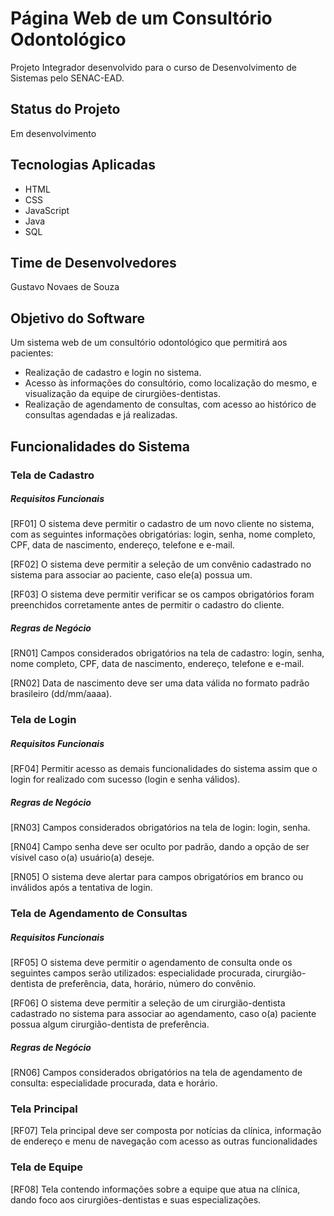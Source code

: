 # Página Web de um Consultório Odontológico

Projeto Integrador desenvolvido para o curso de Desenvolvimento de Sistemas pelo SENAC-EAD.

## Status do Projeto
Em desenvolvimento

## Tecnologias Aplicadas
- HTML
- CSS
- JavaScript
- Java
- SQL

## Time de Desenvolvedores
Gustavo Novaes de Souza

## Objetivo do Software
Um sistema web de um consultório odontológico que permitirá aos pacientes:
- Realização de cadastro e login no sistema.
- Acesso às informações do consultório, como localização do mesmo, e visualização da equipe de cirurgiões-dentistas.
- Realização de agendamento de consultas, com acesso ao histórico de consultas agendadas e já realizadas.

## Funcionalidades do Sistema

### Tela de Cadastro

##### Requisitos Funcionais
[RF01] O sistema deve permitir o cadastro de um novo cliente no sistema, com as seguintes informações obrigatórias: login, senha, nome completo, CPF, data de nascimento, endereço, telefone e e-mail.

[RF02] O sistema deve permitir a seleção de um convênio cadastrado no sistema para associar ao paciente, caso ele(a) possua um.

[RF03] O sistema deve permitir verificar se os campos obrigatórios foram preenchidos corretamente antes de permitir o cadastro do cliente.


##### Regras de Negócio
[RN01] Campos considerados obrigatórios na tela de cadastro: login, senha, nome completo, CPF, data de nascimento, endereço, telefone e e-mail.

[RN02] Data de nascimento deve ser uma data válida no formato padrão brasileiro (dd/mm/aaaa).

### Tela de Login

##### Requisitos Funcionais
[RF04] Permitir acesso as demais funcionalidades do sistema assim que o login for realizado com sucesso (login e senha válidos).

##### Regras de Negócio
[RN03] Campos considerados obrigatórios na tela de login: login, senha.

[RN04] Campo senha deve ser oculto por padrão, dando a opção de ser vísivel caso o(a) usuário(a) deseje.

[RN05] O sistema deve alertar para campos obrigatórios em branco ou inválidos após a tentativa de login.

### Tela de Agendamento de Consultas

##### Requisitos Funcionais
[RF05] O sistema deve permitir o agendamento de consulta onde os seguintes campos serão utilizados: especialidade procurada, cirurgião-dentista de preferência, data, horário, número do convênio.

[RF06] O sistema deve permitir a seleção de um cirurgião-dentista cadastrado no sistema para associar ao agendamento, caso o(a) paciente possua algum cirurgião-dentista de preferência.

##### Regras de Negócio
[RN06] Campos considerados obrigatórios na tela de agendamento de consulta: especialidade procurada, data e horário.

### Tela Principal
[RF07] Tela principal deve ser composta por notícias da clínica, informação de endereço e menu de navegação com acesso as outras funcionalidades

### Tela de Equipe
[RF08] Tela contendo informações sobre a equipe que atua na clínica, dando foco aos cirurgiões-dentistas e suas especializações.